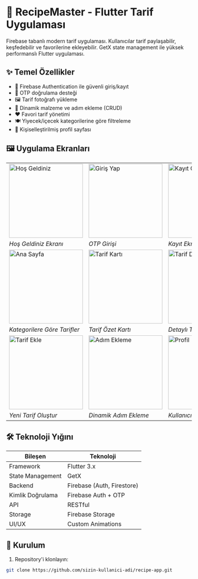 # 🍳 RecipeMaster - Flutter Tarif Uygulaması


Firebase tabanlı modern tarif uygulaması. Kullanıcılar tarif paylaşabilir, keşfedebilir ve favorilerine ekleyebilir. GetX state management ile yüksek performanslı Flutter uygulaması.

## ✨ Temel Özellikler
- 🔐 Firebase Authentication ile güvenli giriş/kayıt
- 📱 OTP doğrulama desteği
- 🖼️ Tarif fotoğrafı yükleme
- 📝 Dinamik malzeme ve adım ekleme (CRUD)
- ❤️ Favori tarif yönetimi
- 🍽️ Yiyecek/içecek kategorilerine göre filtreleme
- 👤 Kişiselleştirilmiş profil sayfası

## 🖼️ Uygulama Ekranları

<div align="center">
  <table>
    <tr>
      <td><img src="screens/onboarding.jpeg" width="200" alt="Hoş Geldiniz"></td>
      <td><img src="screens/login.jpeg" width="200" alt="Giriş Yap"></td>
      <td><img src="screens/register.jpeg" width="200" alt="Kayıt Ol"></td>
    </tr>
    <tr>
      <td><i>Hoş Geldiniz Ekranı</i></td>
      <td><i>OTP Girişi</i></td>
      <td><i>Kayıt Ekranı</i></td>
    </tr>
    <tr>
      <td><img src="screens/homepage.jpeg" width="200" alt="Ana Sayfa"></td>
      <td><img src="screens/meal_card.jpeg" width="200" alt="Tarif Kartı"></td>
      <td><img src="screens/meal_detail.jpeg" width="200" alt="Tarif Detay"></td>
    </tr>
    <tr>
      <td><i>Kategorilere Göre Tarifler</i></td>
      <td><i>Tarif Özet Kartı</i></td>
      <td><i>Detaylı Tarif Görünümü</i></td>
    </tr>
    <tr>
      <td><img src="screens/add_meal.jpeg" width="200" alt="Tarif Ekle"></td>
      <td><img src="screens/description.jpeg" width="200" alt="Adım Ekleme"></td>
      <td><img src="screens/profile.jpeg" width="200" alt="Profil"></td>
    </tr>
    <tr>
      <td><i>Yeni Tarif Oluştur</i></td>
      <td><i>Dinamik Adım Ekleme</i></td>
      <td><i>Kullanıcı Profili</i></td>
    </tr>
  </table>
</div>

## 🛠️ Teknoloji Yığını

| Bileşen          | Teknoloji                     |
|------------------|-------------------------------|
| Framework        | Flutter 3.x                   |
| State Management | GetX                          |
| Backend          | Firebase (Auth, Firestore)    |
| Kimlik Doğrulama | Firebase Auth + OTP           |
| API              | RESTful                       |
| Storage          | Firebase Storage              |
| UI/UX            | Custom Animations             |

## 🚀 Kurulum

1. Repository'i klonlayın:
```bash
git clone https://github.com/sizin-kullanici-adi/recipe-app.git
